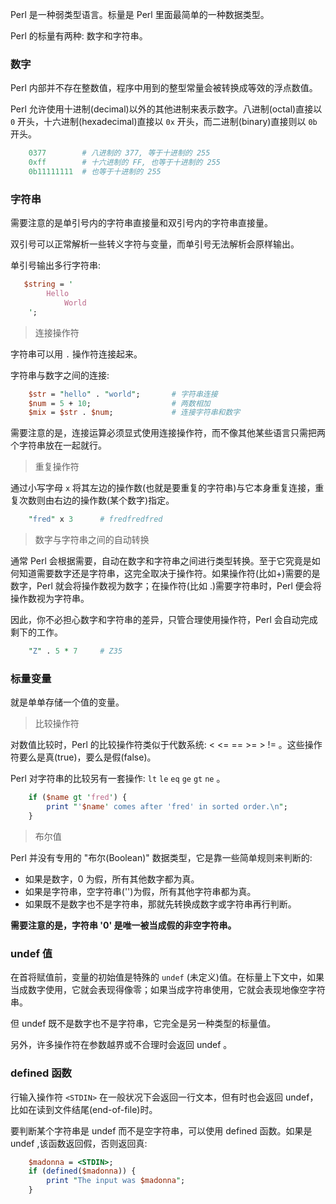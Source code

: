 
Perl 是一种弱类型语言。标量是 Perl 里面最简单的一种数据类型。

Perl 的标量有两种: 数字和字符串。


### 数字

Perl 内部并不存在整数值，程序中用到的整型常量会被转换成等效的浮点数值。

Perl 允许使用十进制(decimal)以外的其他进制来表示数字。八进制(octal)直接以 `0` 开头，十六进制(hexadecimal)直接以 `0x` 开头，而二进制(binary)直接则以 `0b` 开头。
```s
    0377        # 八进制的 377, 等于十进制的 255
    0xff        # 十六进制的 FF, 也等于十进制的 255
    0b11111111  # 也等于十进制的 255
```


### 字符串

需要注意的是单引号内的字符串直接量和双引号内的字符串直接量。

双引号可以正常解析一些转义字符与变量，而单引号无法解析会原样输出。

单引号输出多行字符串:
```pl
   $string = '
        Hello
            World
    ';
```

> 连接操作符

字符串可以用 `.` 操作符连接起来。

字符串与数字之间的连接:
```pl
    $str = "hello" . "world";       # 字符串连接
    $num = 5 + 10;                  # 两数相加
    $mix = $str . $num;             # 连接字符串和数字
```

需要注意的是，连接运算必须显式使用连接操作符，而不像其他某些语言只需把两个字符串放在一起就行。

> 重复操作符

通过小写字母 `x` 将其左边的操作数(也就是要重复的字符串)与它本身重复连接，重复次数则由右边的操作数(某个数字)指定。
```pl
    "fred" x 3      # fredfredfred
```

> 数字与字符串之间的自动转换

通常 Perl 会根据需要，自动在数字和字符串之间进行类型转换。至于它究竟是如何知道需要数字还是字符串，这完全取决于操作符。如果操作符(比如+)需要的是数字，Perl 就会将操作数视为数字；在操作符(比如 .)需要字符串时，Perl 便会将操作数视为字符串。

因此，你不必担心数字和字符串的差异，只管合理使用操作符，Perl 会自动完成剩下的工作。
```pl
    "Z" . 5 * 7     # Z35
```


### 标量变量

就是单单存储一个值的变量。

> 比较操作符

对数值比较时，Perl 的比较操作符类似于代数系统: < <= == >= > != 。这些操作符要么是真(true)，要么是假(false)。

Perl 对字符串的比较另有一套操作: `lt` `le` `eq` `ge` `gt` `ne` 。
```pl
    if ($name gt 'fred') {
        print "'$name' comes after 'fred' in sorted order.\n";
    }
```

> 布尔值

Perl 并没有专用的 "布尔(Boolean)" 数据类型，它是靠一些简单规则来判断的:
- 如果是数字，0 为假，所有其他数字都为真。
- 如果是字符串，空字符串('')为假，所有其他字符串都为真。
- 如果既不是数字也不是字符串，那就先转换成数字或字符串再行判断。

<strong>需要注意的是，字符串 '0' 是唯一被当成假的非空字符串。</strong>


### undef 值

在首将赋值前，变量的初始值是特殊的 `undef` (未定义)值。在标量上下文中，如果当成数字使用，它就会表现得像零；如果当成字符串使用，它就会表现地像空字符串。

但 undef 既不是数字也不是字符串，它完全是另一种类型的标量值。

另外，许多操作符在参数越界或不合理时会返回 undef 。


### defined 函数

行输入操作符 `<STDIN>` 在一般状况下会返回一行文本，但有时也会返回 undef，比如在读到文件结尾(end-of-file)时。

要判断某个字符串是 undef 而不是空字符串，可以使用 defined 函数。如果是 undef ,该函数返回假，否则返回真:
```pl
    $madonna = <STDIN>;
    if (defined($madonna)) {
        print "The input was $madonna";
    }
```